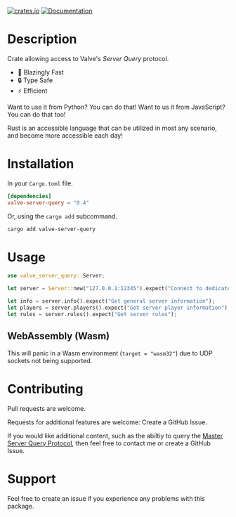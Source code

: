 [![crates.io](https://img.shields.io/crates/v/valve-server-query?style=plastic)](https://crates.io/crates/valve-server-query)
[![Documentation](https://img.shields.io/badge/docs-passing-green?style=platic)](https://docs.rs/valve-server-query/0.4.5/valve_server_query/)

# Description

Crate allowing access to Valve's _Server Query_ protocol.

- 🚀 Blazingly Fast
- 🔒 Type Safe
- ⚡ Efficient

Want to use it from Python? You can do that!
Want to us it from JavaScript? You can do that too!

Rust is an accessible language that can be utilized in most any scenario, and become more accessible each day!

# Installation

In your `Cargo.toml` file.

```toml
[dependencies]
valve-server-query = "0.4"
```

Or, using the `cargo add` subcommand.

```sh
cargo add valve-server-query
```

# Usage

```rust
use valve_server_query::Server;

let server = Server::new("127.0.0.1:12345").expect("Connect to dedicated server running Valve game");

let info = server.info().expect("Get general server information");
let players = server.players().expect("Get server player information");
let rules = server.rules().expect("Get server rules");
```

## WebAssembly (Wasm)

This will panic in a Wasm environment (`target = "wasm32"`) due to UDP sockets not being supported.

# Contributing

Pull requests are welcome.

Requests for additional features are welcome: Create a GitHub Issue.

If you would like additional content, such as the abiltiy to query the [Master Server Query Protocol](https://developer.valvesoftware.com/wiki/Master_Server_Query_Protocol), then feel free to contact me or create a GitHub Issue.

# Support

Feel free to create an issue if you experience any problems with this package.
